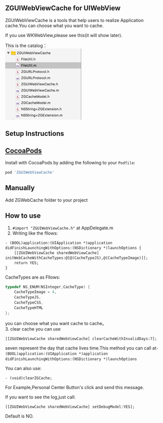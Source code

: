 ## ZGUIWebViewCache for UIWebView

ZGUIWebViewCache is a tools that help users to realize Application cache.You can choose what you want to cache.

If you use WKWebView,please see this(it will show later).  

This is the catalog：   
![catalog](https://raw.githubusercontent.com/ScottZg/ZGUIWebViewCache/master/catalog.png)

Setup Instructions
------------------


[CocoaPods](http://cocoapods.org)
------------------

Install with CocoaPods by adding the following to your `Podfile`:
```ruby
pod 'ZGUIWebViewCache'
```
Manually
------------------

Add ZGWebCache folder to your project


How to use
------------------
1. ```#import "ZGUIWebViewCache.h"``` at AppDelegate.m
2. Writing like the fllows:

```
- (BOOL)application:(UIApplication *)application didFinishLaunchingWithOptions:(NSDictionary *)launchOptions {
    [[ZGUIWebViewCache sharedWebViewCache] initWebCacheWithCacheTypes:@[@(CacheTypeJS),@(CacheTypeImage)]];
    return YES;
}

```
CacheTypes are as Fllows:

```objective-c
typedef NS_ENUM(NSInteger,CacheType) {    
    CacheTypeImage = 4,
    CacheTypeJS,
    CacheTypeCSS,
    CacheTypeHTML
};
```
you can choose what you want cache to cache。  
3. clear cache
you can use

```
[[ZGUIWebViewCache sharedWebViewCache] clearCacheWithInvalidDays:7];
```
seven represent the day that cache lives time.This method you can call at```- (BOOL)application:(UIApplication *)application didFinishLaunchingWithOptions:(NSDictionary *)launchOptions```

You can also use:

```
- (void)clearZGCache;
```

For Example,Personal Center Button's click and send this message.

If you want to see the log,just call:
```
[[ZGUIWebViewCache sharedWebViewCache] setDebugModel:YES];
```
Default is NO.
